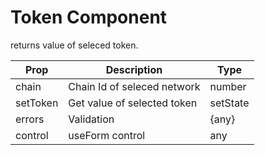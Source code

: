 # Token Component

returns value of seleced token.

| Prop     | Description                 | Type     |
| -------- | --------------------------- | -------- |
| chain    | Chain Id of seleced network | number   |
| setToken | Get value of selected token | setState |
| errors   | Validation                  | {any}    |
| control  | useForm control             | any      |
